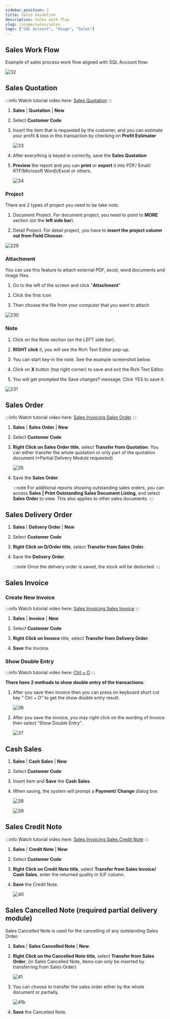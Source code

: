 ```yaml
---
sidebar_position: 1
title: Sales Guideline
description: Sales work flow
slug: /usage/sales/sales
tags: ["SQL Account", "Usage", "Sales"]
---
```


## Sales Work Flow

Example of sales process work flow aligned with SQL Account flow:

![32](../../../static/img/getting-started/user-guide/32.png)

## Sales Quotation

:::info
Watch tutorial video here:  [Sales Quotation](http://www.sql.com.my/video/sqlacc_tutorial/06-01_Sales_Quotation.mp4)
:::

1. **Sales** | **Quotation** | **New**

2. Select **Customer Code**

3. Insert the item that is requested by the customer, and you can estimate your profit & loss in this transaction by checking on **Profit Estimator**

   ![33](../../../static/img/getting-started/user-guide/33.png)

4. After everything is keyed in correctly, save the **Sales Quotation**

5. **Preview** the report and you can **print** or **export** it into PDF/ Email/ RTF(Microsoft Word)/Excel or others.

   ![34](../../../static/img/getting-started/user-guide/34.png)

### Project

There are 2 types of project you need to be take note.

1. Document Project. For document project, you need to point to **MORE** section (on the **left side bar**).

2. Detail Project. For detail project, you have to **insert the project column out from Field Chooser**.

![229](../../../static/img/getting-started/user-guide/yc1-project.png)

### Attachment

You can use this feature to attach external PDF, excel, word documents and image files.

1. Go to the left of the screen and click "**Attachment**"

2. Click the first icon

3. Then choose the file from your computer that you want to attach

![230](../../../static/img/getting-started/user-guide/yc1-attachment.png)

### Note

1. Click on the Note section (on the LEFT side bar).

2. **RIGHT click** it, you will see the Rich Text Editor pop-up.

3. You can start key-in the note. See the example screenshot below.

4. Click on **X** button (top right corner) to save and exit the Rich Text Editor.

5. You will get prompted the Save changes? message. Click YES to save it.

![231](../../../static/img/getting-started/user-guide/yc1-note.png)

## Sales Order

:::info
Watch tutorial video here: [Sales Invoicing Sales Order](https://www.youtube.com/watch?v=klEAjmFT0og&feature=youtu.be)
:::

1. **Sales** | **Sales Order** | **New**

2. Select **Customer Code**

3. **Right Click on Sales Order title**, select **Transfer from Quotation**. You can either transfer the whole quotation or only part of the quotation document (*Partial Delivery Module requested)

   ![35](../../../static/img/getting-started/user-guide/35.png)

4. Save the **Sales Order**.

   :::note
   For additional reports showing outstanding sales orders, you can access **Sales | Print Outstanding Sales Document Listing**, and select **Sales Order** to view. This also applies to other sales documents.
   :::

## Sales Delivery Order

1. **Sales** | **Delivery Order** | **New**

2. Select **Customer Code**

3. **Right Click on D/Order title**, select **Transfer from Sales Order**.

4. Save the **Delivery Order**.

   :::note
   Once the delivery order is saved, the stock will be deducted.
   :::

## Sales Invoice

### Create New Invoice

:::info
Watch tutorial video here: [Sales Invoicing Sales Invoice](https://www.youtube.com/watch?v=hQ6bX5pOKRQ&feature=youtu.be)
:::

1. **Sales** | **Invoice** | **New**

2. Select **Customer Code**

3. **Right Click on Invoice** title, select **Transfer from Delivery Order**.

4. **Save** the Invoice.

### Show Double Entry

   :::info
   Watch tutorial video here: [Ctrl + O](https://www.youtube.com/watch?v=FAKSzjEezjo&t=9s)
   :::

**There have 2 methods to show double entry of the transactions:**

1. After you save then invoice then you can press on keyboard short cut key “ Ctrl + O” to get the show double entry result.

   ![36](../../../static/img/getting-started/user-guide/36.png)

2. After you save the invoice, you may right click on the wording of Invoice then select “Show Double Entry”.

   ![37](../../../static/img/getting-started/user-guide/37.png)

## Cash Sales

1. **Sales** | **Cash Sales** | **New**

2. Select **Customer Code**

3. Insert item and **Save** the **Cash Sales**.

4. When saving, the system will prompt a **Payment/ Change** dialog box

   ![38](../../../static/img/getting-started/user-guide/38.png)

   ![39](../../../static/img/getting-started/user-guide/39.png)

## Sales Credit Note

:::info
Watch tutorial video here: [Sales Invoicing Sales Credit Note](https://www.youtube.com/watch?v=2LrsegwiWJM&feature=youtu.be)
:::

1. **Sales** | **Credit Note** | **New**

2. Select **Customer Code**

3. **Right Click on Credit Note title**, select **Transfer from Sales Invoice/ Cash Sales**, enter the returned quality in X/F column.

4. **Save** the Credit Note.

   ![40](../../../static/img/getting-started/user-guide/40.png)

## Sales Cancelled Note (required partial delivery module)

Sales Cancelled Note is used for the cancelling of any outstanding Sales Order.

1. **Sales** | **Sales Cancelled Note** | **New**.

2. **Right Click on the Cancelled Note title**, select **Transfer from Sales Order**; (in Sales Cancelled Note, items can only be inserted by transferring from Sales Order)

   ![41](../../../static/img/getting-started/user-guide/41.png)

3. You can choose to transfer the sales order either by the whole document or partially.

   ![41b](../../../static/img/getting-started/user-guide/41b.png)

4. **Save** the Cancelled Note.
